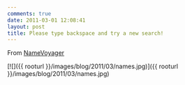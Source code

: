 ```yaml
---
comments: true
date: 2011-03-01 12:08:41
layout: post
title: Please type backspace and try a new search!
---
```


From [NameVoyager](http://www.babynamewizard.com/voyager#)

[![]({{ rooturl }}/images/blog/2011/03/names.jpg)]({{ rooturl }}/images/blog/2011/03/names.jpg)
